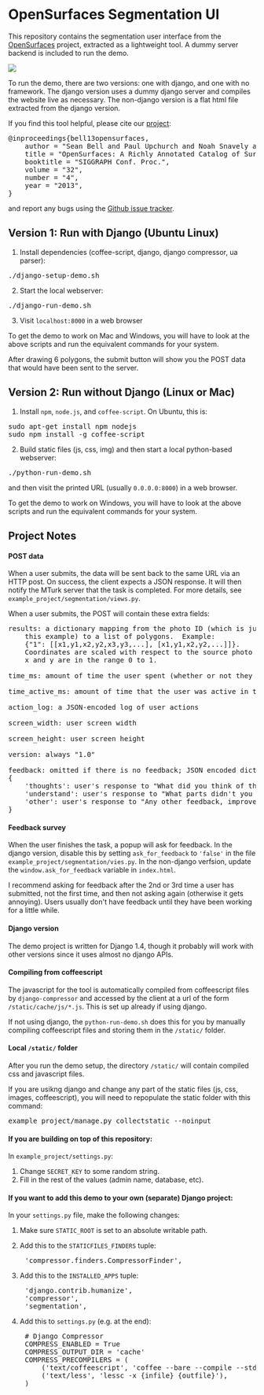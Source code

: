 # OpenSurfaces Segmentation UI
This repository contains the segmentation user interface from the
[OpenSurfaces](http://opensurfaces.cs.cornell.edu) project, extracted as a
lightweight tool.  A dummy server backend is included to run the demo.

![](https://github.com/seanbell/opensurfaces-segmentation-ui/blob/master/screenshot.png?raw=true)

To run the demo, there are two versions: one with django, and one with no
framework.  The django version uses a dummy django server and compiles the
website live as necessary.  The non-django version is a flat html file
extracted from the django version.

If you find this tool helpful, please cite our
[project](http://opensurfaces.cs.cornell.edu/publications):
<pre>
@inproceedings{bell13opensurfaces,
	author = "Sean Bell and Paul Upchurch and Noah Snavely and Kavita Bala",
	title = "OpenSurfaces: A Richly Annotated Catalog of Surface Appearance",
	booktitle = "SIGGRAPH Conf. Proc.",
	volume = "32",
	number = "4",
	year = "2013",
}
</pre>
and report any bugs using the [Github issue
tracker](https://github.com/seanbell/opensurfaces-segmentation-ui/issues).

## Version 1: Run with Django (Ubuntu Linux)

1. Install dependencies (coffee-script, django, django compressor, ua parser):
<pre>
./django-setup-demo.sh
</pre>

2. Start the local webserver:
<pre>
./django-run-demo.sh
</pre>

3. Visit `localhost:8000` in a web browser

To get the demo to work on Mac and Windows, you will have to look at the above
scripts and run the equivalent commands for your system.

After drawing 6 polygons, the submit button will show you the POST data
that would have been sent to the server.

## Version 2: Run without Django (Linux or Mac)

1. Install `npm`, `node.js`, and `coffee-script`.  On Ubuntu, this is:
<pre>
sudo apt-get install npm nodejs
sudo npm install -g coffee-script
</pre>

2. Build static files (js, css, img) and then start a local python-based
   webserver:
<pre>
./python-run-demo.sh
</pre>
and then visit the printed URL (usually `0.0.0.0:8000`) in a web browser.

To get the demo to work on Windows, you will have to look at the above scripts
and run the equivalent commands for your system.

## Project Notes

#### POST data

When a user submits, the data will be sent back to the same URL via an HTTP post.
On success, the client expects a JSON response.  It will then notify the MTurk
server that the task is completed.  For more details, see
`example_project/segmentation/views.py`.

When a user submits, the POST will contain these extra fields:
<pre>
results: a dictionary mapping from the photo ID (which is just "1" in
	this example) to a list of polygons.  Example:
	{"1": [[x1,y1,x2,y2,x3,y3,...], [x1,y1,x2,y2,...]]}.
	Coordinates are scaled with respect to the source photo dimensions, so both
	x and y are in the range 0 to 1.

time_ms: amount of time the user spent (whether or not they were active)

time_active_ms: amount of time that the user was active in the current window

action_log: a JSON-encoded log of user actions

screen_width: user screen width

screen_height: user screen height

version: always "1.0"

feedback: omitted if there is no feedback; JSON encoded dictionary of the form:
{
	'thoughts': user's response to "What did you think of this task?",
	'understand': user's response to "What parts didn't you understand?",
	'other': user's response to "Any other feedback, improvements, or suggestions?"
}
</pre>

#### Feedback survey

When the user finishes the task, a popup will ask for feedback.  In the django
version, disable this by setting `ask_for_feedback` to `'false'` in the file
`example_project/segmentation/vies.py`.  In the non-django verfsion, update the
`window.ask_for_feedback` variable in `index.html`.

I recommend asking for feedback after the 2nd or 3rd time a user has submitted,
not the first time, and then not asking again (otherwise it gets annoying).
Users usually don't have feedback until they have been working for a little while.

#### Django version
The demo project is written for Django 1.4, though it probably will work with
other versions since it uses almost no django APIs.

#### Compiling from coffeescript
The javascript for the tool is automatically compiled from coffeescript files
by `django-compressor` and accessed by the client at a url of the form
`/static/cache/js/*.js`.  This is set up already if using django.

If not using django, the `python-run-demo.sh` does this for you by manually
compiling coffeescript files and storing them in the `/static/` folder.

#### Local `/static/` folder
After you run the demo setup, the directory `/static/` will contain compiled css
and javascript files.

If you are usikng django and change any part of the static files (js, css,
images, coffeescript), you will need to repopulate the static folder with this
command:
<pre>
example_project/manage.py collectstatic --noinput
</pre>

#### If you are building on top of this repository:
In `example_project/settings.py`:
  1. Change `SECRET_KEY` to some random string.
  2. Fill in the rest of the values (admin name, database, etc).

#### If you want to add this demo to your own (separate) Django project:
In your `settings.py` file, make the following changes:

1. Make sure `STATIC_ROOT` is set to an absolute writable path.

2. Add this to the `STATICFILES_FINDERS` tuple:
<pre>
	'compressor.finders.CompressorFinder',
</pre>

3. Add this to the `INSTALLED_APPS` tuple:
<pre>
	'django.contrib.humanize',
	'compressor',
	'segmentation',
</pre>

4. Add this to `settings.py` (e.g. at the end):
<pre>
	# Django Compressor
	COMPRESS_ENABLED = True
	COMPRESS_OUTPUT_DIR = 'cache'
	COMPRESS_PRECOMPILERS = (
		('text/coffeescript', 'coffee --bare --compile --stdio'),
		('text/less', 'lessc -x {infile} {outfile}'),
	)
</pre>
